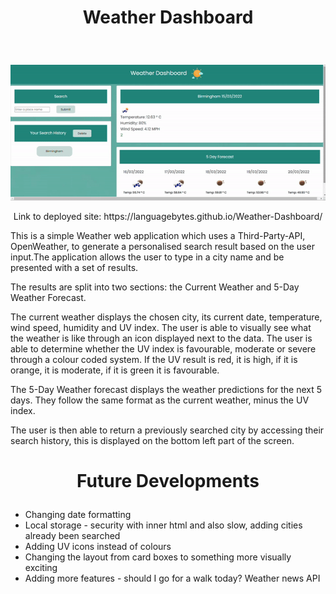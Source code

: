 # <p align = "center"> Weather Dashboard </p>

<br> 
 <p align="center">
  <img src="images/screenshot.gif"/>
</p>


<p align="center"> Link to deployed site: https://languagebytes.github.io/Weather-Dashboard/ </p>

This is a simple Weather web application which uses a Third-Party-API, OpenWeather, to generate a personalised search result based on the user input.The application allows the user to type in a city name and be presented with a set of results. 

The results are split into two sections: the Current Weather and 5-Day Weather Forecast.

The current weather displays the chosen city, its current date, temperature, wind speed, humidity and UV index. The user is able to visually see what the weather is like through an icon displayed next to the data. The user is able to determine whether the UV index is favourable, moderate or severe through a colour coded system. If the UV result is red, it is high, if it is orange, it is moderate, if it is green it is favourable.

The 5-Day Weather forecast displays the weather predictions for the next 5 days. They follow the same format as the current weather, minus the UV index.

The user is then able to return a previously searched city by accessing their search history, this is displayed on the bottom left part of the screen.


# <p align = "center"> Future Developments </p>

- Changing date formatting
- Local storage - security with inner html and also slow, adding cities already been searched
- Adding UV icons instead of colours
- Changing the layout from card boxes to something more visually exciting
- Adding more features - should I go for a walk today? Weather news API
